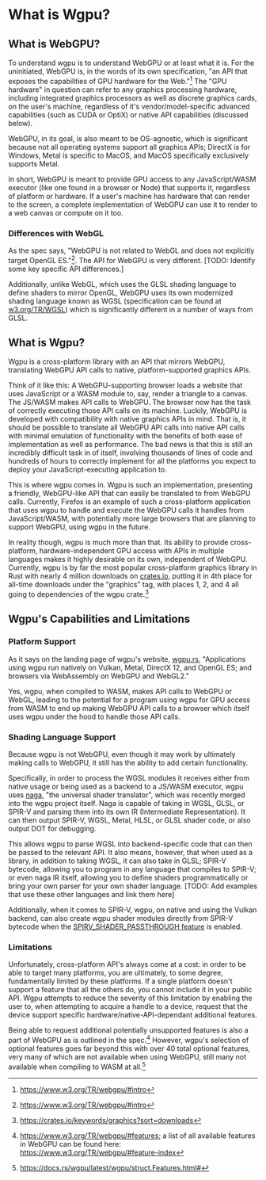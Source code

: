 # What is Wgpu?

## What is WebGPU?

To understand wgpu is to understand WebGPU or at least what it is. For the uninitiated, WebGPU is, in the words of its own specification, "an API that exposes the capabilities of GPU hardware for the Web."[^1] The "GPU hardware" in question can refer to any graphics processing hardware, including integrated graphics processors as well as discrete graphics cards, on the user's machine, regardless of it's vendor/model-specific advanced capabilities (such as CUDA or OptiX) or native API capabilities (discussed below).

WebGPU, in its goal, is also meant to be OS-agnostic, which is significant because not all operating systems support all graphics APIs; DirectX is for Windows, Metal is specific to MacOS, and MacOS specifically exclusively supports Metal.

In short, WebGPU is meant to provide GPU access to any JavaScript/WASM executor (like one found in a browser or Node) that supports it, regardless of platform or hardware. If a user's machine has hardware that can render to the screen, a complete implementation of WebGPU can use it to render to a web canvas or compute on it too.

### Differences with WebGL

As the spec says, "WebGPU is not related to WebGL and does not explicitly target OpenGL ES."[^1]. The API for WebGPU is very different. [TODO: Identify some key specific API differences.]

Additionally, unlike WebGL, which uses the GLSL shading language to define shaders to mirror OpenGL, WebGPU uses its own modernized shading language known as WGSL (specification can be found at [w3.org/TR/WGSL](https://www.w3.org/TR/WGSL/#intro)) which is significantly different in a number of ways from GLSL.

## What is Wgpu?

Wgpu is a cross-platform library with an API that mirrors WebGPU, translating WebGPU API calls to native, platform-supported graphics APIs.

Think of it like this: A WebGPU-supporting browser loads a website that uses JavaScript or a WASM module to, say, render a triangle to a canvas. The JS/WASM makes API calls to WebGPU. The browser now has the task of correctly executing those API calls on its machine. Luckily, WebGPU is developed with compatibility with native graphics APIs in mind. That is, it should be possible to translate all WebGPU API calls into native API calls with minimal emulation of functionality with the benefits of both ease of implementation as well as performance. The bad news is that this is still an incredibly difficult task in of itself, involving thousands of lines of code and hundreds of hours to correctly implement for all the platforms you expect to deploy your JavaScript-executing application to.

This is where wgpu comes in. Wgpu is such an implementation, presenting a friendly, WebGPU-like API that can easily be translated to from WebGPU calls. Currently, Firefox is an example of such a cross-platform application that uses wgpu to handle and execute the WebGPU calls it handles from JavaScript/WASM, with potentially more large browsers that are planning to support WebGPU, using wgpu in the future.

In reality though, wgpu is much more than that. Its ability to provide cross-platform, hardware-independent GPU access with APIs in multiple languages makes it highly desirable on its own, independent of WebGPU. Currently, wgpu is by far the most popular cross-platform graphics library in Rust with nearly 4 million downloads on [crates.io](https://crates.io/), putting it in 4th place for all-time downloads under the "graphics" tag, with places 1, 2, and 4 all going to dependencies of the wgpu crate.[^2]

## Wgpu's Capabilities and Limitations

### Platform Support

As it says on the landing page of wgpu's website, [wgpu.rs](https://wgpu.rs/), "Applications using wgpu run natively on Vulkan, Metal, DirectX 12, and OpenGL ES; and browsers via WebAssembly on WebGPU and WebGL2."

Yes, wgpu, when compiled to WASM, makes API calls to WebGPU or WebGL, leading to the potential for a program using wgpu for GPU access from WASM to end up making WebGPU API calls to a browser which itself uses wgpu under the hood to handle those API calls.

### Shading Language Support

Because wgpu is not WebGPU, even though it may work by ultimately making calls to WebGPU, it still has the ability to add certain functionality.

Specifically, in order to process the WGSL modules it receives either from native usage or being used as a backend to a JS/WASM executor, wgpu uses [naga](https://crates.io/crates/naga/0.19.2), "the universal shader translator", which was recently merged into the wgpu project itself. Naga is capable of taking in WGSL, GLSL, or SPIR-V and parsing them into its own IR (Intermediate Representation). It can then output SPIR-V, WGSL, Metal, HLSL, or GLSL shader code, or also output DOT for debugging.

This allows wgpu to parse WGSL into backend-specific code that can then be passed to the relevant API. It also means, however, that when used as a library, in addition to taking WGSL, it can also take in GLSL; SPIR-V bytecode, allowing you to program in any language that compiles to SPIR-V; or even naga IR itself, allowing you to define shaders programmatically or bring your own parser for your own shader language. [TODO: Add examples that use these other languages and link them here]

Additionally, when it comes to SPIR-V, wgpu, on native and using the Vulkan backend, can also create wgpu shader modules directly from SPIR-V bytecode when the [SPIRV_SHADER_PASSTHROUGH feature](https://docs.rs/wgpu/latest/wgpu/struct.Features.html#associatedconstant.SPIRV_SHADER_PASSTHROUGH) is enabled.

### Limitations

Unfortunately, cross-platform API's always come at a cost: in order to be able to target many platforms, you are ultimately, to some degree, fundamentally limited by these platforms. If a single platform doesn't support a feature that all the others do, you cannot include it in your public API. Wgpu attempts to reduce the severity of this limitation by enabling the user to, when attempting to acquire a handle to a device, request that the device support specific hardware/native-API-dependant additional features.

Being able to request additional potentially unsupported features is also a part of WebGPU as is outlined in the spec.[^3] However, wgpu's selection of optional features goes far beyond this with over 40 total optional features, very many of which are not available when using WebGPU, still many not available when compiling to WASM at all.[^4]

[^1]: <https://www.w3.org/TR/webgpu/#intro>
[^2]: <https://crates.io/keywords/graphics?sort=downloads>
[^3]: <https://www.w3.org/TR/webgpu/#features>; a list of all available features in WebGPU can be found here: <https://www.w3.org/TR/webgpu/#feature-index>
[^4]: <https://docs.rs/wgpu/latest/wgpu/struct.Features.html#>
